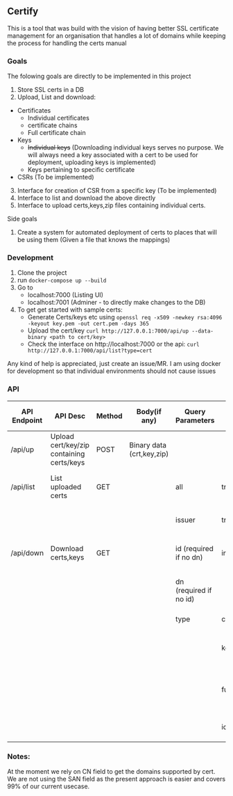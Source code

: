 ## Certify

This is a tool that was build with the vision of having better SSL certificate management for an organisation that
handles a lot of domains while keeping the process for handling the certs manual

### Goals

The folowing goals are directly to be implemented in this project

1. Store SSL certs in a DB
2. Upload, List and download:
  * Certificates
    - Individual certificates
    - certificate chains
    - Full certificate chain
  * Keys
    - ~~Individual keys~~ (Downloading individual keys serves no purpose. We will always need a key associated with a cert to be used for deployment, uploading keys is implemented)
    - Keys pertaining to specific certificate
  * CSRs (To be implemented)
3. Interface for creation of CSR from a specific key (To be implemented)
4. Interface to list and download the above directly
5. Interface to upload certs,keys,zip files containing individual certs.

Side goals

1. Create a system for automated deployment of certs to places that will be using them (Given a file that knows the mappings)

### Development

1. Clone the project
2. run `docker-compose up --build`
3. Go to
   - localhost:7000 (Listing UI)
   - localhost:7001 (Adminer - to directly make changes to the DB)
4. To get get started with sample certs:
   - Generate Certs/keys etc using `openssl req -x509 -newkey rsa:4096 -keyout key.pem -out cert.pem -days 365`
   - Upload the cert/key `curl http://127.0.0.1:7000/api/up --data-binary <path to cert/key>`
   - Check the interface on http://localhost:7000 or the api: `curl http://127.0.0.1:7000/api/list?type=cert`

Any kind of help is appreciated, just create an issue/MR.
I am using docker for development so that individual environments should not cause issues

### API
| API Endpoint |                 API Desc                  | Method |       Body(if any)        |    Query Parameters     | Query Param Values |                     Query Param Description                     |
|--------------|-------------------------------------------|--------|---------------------------|-------------------------|--------------------|-----------------------------------------------------------------|
| /api/up      | Upload cert/key/zip containing certs/keys | POST   | Binary data (crt,key,zip) |                         |                    |                                                                 |
| /api/list    | List uploaded certs                       | GET    |                           | all                     | true               | List all certs (including ones without key)                     |
|              |                                           |        |                           | issuer                  | true               | Add an "issuer" field to output data                            |
| /api/down    | Download certs,keys                       | GET    |                           | id (required if no dn)  | int                | Download cert with the corresponding id                         |
|              |                                           |        |                           | dn (required if no id) | <domain name>      | Download best match cert for the domain                         |
|              |                                           |        |                           | type                    | cert(defult)       | Download single cert                                            |
|              |                                           |        |                           |                         | key                | Download key corresponding to selected cert                     |
|              |                                           |        |                           |                         | fullchain          | Download a full chain cert (if all certs in chain are uploaded) |
|              |                                           |        |                           |                         | ic                 | Download Intermediate Cert                                      |


### Notes:

At the moment we rely on CN field to get the domains supported by cert.
We are not using the SAN field as the present approach is easier and
covers 99% of our current usecase.